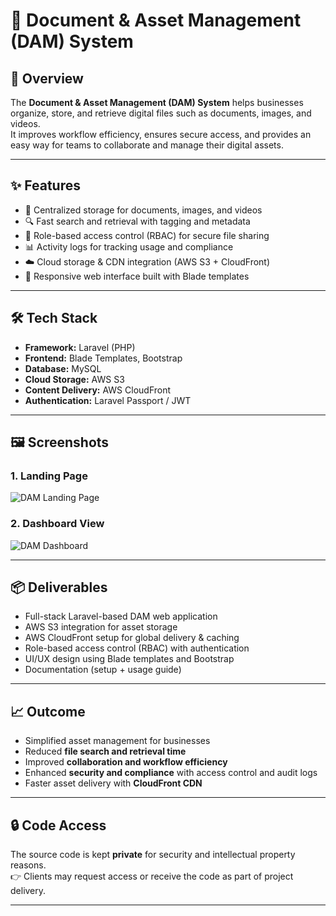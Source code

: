 # 📁 Document & Asset Management (DAM) System

## 📌 Overview
The **Document & Asset Management (DAM) System** helps businesses organize, store, and retrieve digital files such as documents, images, and videos.  
It improves workflow efficiency, ensures secure access, and provides an easy way for teams to collaborate and manage their digital assets.

---

## ✨ Features
- 📂 Centralized storage for documents, images, and videos  
- 🔍 Fast search and retrieval with tagging and metadata  
- 👥 Role-based access control (RBAC) for secure file sharing  
- 📊 Activity logs for tracking usage and compliance  
- ☁️ Cloud storage & CDN integration (AWS S3 + CloudFront)  
- 📱 Responsive web interface built with Blade templates  

---

## 🛠️ Tech Stack
- **Framework:** Laravel (PHP)  
- **Frontend:** Blade Templates, Bootstrap  
- **Database:** MySQL  
- **Cloud Storage:** AWS S3  
- **Content Delivery:** AWS CloudFront  
- **Authentication:** Laravel Passport / JWT  

---

## 🖼️ Screenshots

### 1. Landing Page  
![DAM Landing Page](./dam-landing.png)  

### 2. Dashboard View  
![DAM Dashboard](./dam-dashboard.png)  

---

## 📦 Deliverables
- Full-stack Laravel-based DAM web application  
- AWS S3 integration for asset storage  
- AWS CloudFront setup for global delivery & caching  
- Role-based access control (RBAC) with authentication  
- UI/UX design using Blade templates and Bootstrap  
- Documentation (setup + usage guide)  

---

## 📈 Outcome
- Simplified asset management for businesses  
- Reduced **file search and retrieval time**  
- Improved **collaboration and workflow efficiency**  
- Enhanced **security and compliance** with access control and audit logs  
- Faster asset delivery with **CloudFront CDN**  

---

## 🔒 Code Access
The source code is kept **private** for security and intellectual property reasons.  
👉 Clients may request access or receive the code as part of project delivery.

---

